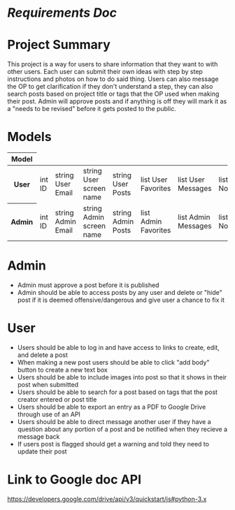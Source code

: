 # <i>Requirements Doc</i>

# Project Summary
This project is a way for users to share information that they want to with other users. Each user can submit their own ideas with step by step instructions and photos on how to do said thing. Users can also message the OP to get clarification if they don't understand a step, they can also search posts based on project title or tags that the OP used when making their post. Admin will approve posts and if anything is off they will mark it as a "needs to be revised" before it gets posted to the public.

# Models
<table class="table">
  <thead>
    <tr>
      <th scope="col">Model</th>
    </tr>
  </thead>
  <tbody>
    <tr>
      <th scope="row">User</th>
      <td>int ID</td>
      <td>string User Email</td>
      <td>string User screen name</td>
      <td>string User Posts</td>
      <td>list User Favorites </td>
      <td>list User Messages </td>
      <td>list User Notifications </td>
    </tr>
    <tr>
      <th scope="row">Admin</th>
      <td>int ID</td>
      <td>string Admin Email</td>
      <td>string Admin screen name</td>
      <td>string Admin Posts</td>
      <td>list Admin Favorites </td>
      <td>list Admin Messages </td>
      <td>list Admin Notifications </td>
    </tr>
  </tbody>
</table>

# Admin
<ul>
    <li>Admin must approve a post before it is published</li>
    <li>Admin should be able to access posts by any user and delete or "hide" post if it is deemed offensive/dangerous and give user a chance to fix it</li>
</ul>

# User
<ul>
    <li>Users should be able to log in and have access to links to create, edit, and delete a post</li>
    <li>When making a new post users should be able to click "add body" button to create a new text box</li>
    <li>Users should be able to include images into post so that it shows in their post when submitted</li>
    <li>Users should be able to search for a post based on tags that the post creator entered or post title</li>
    <li>Users should be able to export an entry as a PDF to Google Drive through use of an API</li>
    <li>Users should be able to direct message another user if they have a question about any portion of a post and be notified when they recieve a message back</li>
    <li>If users post is flagged should get a warning and told they need to update their post</li>
</ul>

# Link to Google doc API
https://developers.google.com/drive/api/v3/quickstart/js#python-3.x
